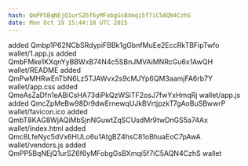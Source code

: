 ```yaml
---
hash: QmPP5BqNEjQ1urSZ6f6yMFobgGsBXmqi5f7iC5AQN4CzhS
date: Mon Oct 19 15:44:18 UTC 2015
---
```


added Qmbp1P62NCbSRdypiFBBk1gGbnfMuEe2EccRkTBFipTwfo wallet/1.app.js
added QmbFMke1KXqnYyBBWxB74N4c5SBnJMVAiMNRcGu6x1AwQH wallet/README
added QmPwMHRwEnTbN6Lz5TJAWvx2s9cMJYp6QM3aamjFA6rb7Y wallet/app.css
added QmeAsZaDfn1eABiCsHA73diPkQzWSiTF2osJ7fwYxHmqRj wallet/app.js
added QmcZpMeBw98Dr9dwErnewqUJkBVrtjpzkT7gAoBuSBwwrP wallet/favicon.ico
added QmbT8KAG8WjAQiMbSjnNGuwtZqSCUsdMr9twDnGS5a74Ax wallet/index.html
added Qmc8LfeNyc5dVx6HULo6u1AtgBZ4hsC81oBhuaEoC7pAwA wallet/vendors.js
added QmPP5BqNEjQ1urSZ6f6yMFobgGsBXmqi5f7iC5AQN4CzhS wallet
